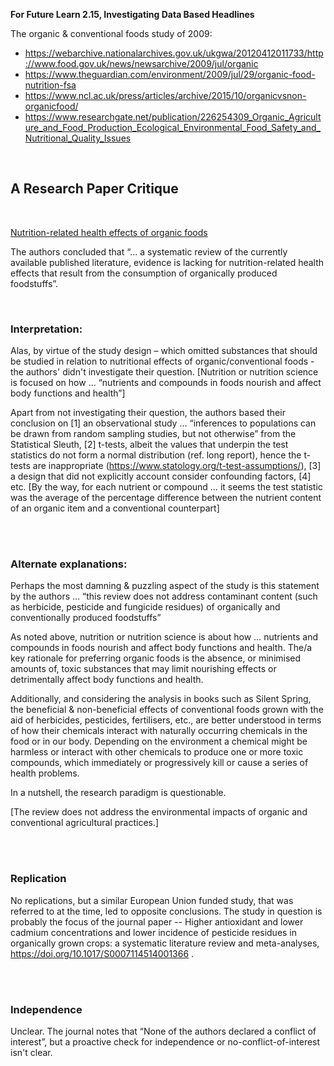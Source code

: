 ﻿
**For Future Learn 2.15, Investigating Data Based Headlines**

The organic & conventional foods study of 2009:

* https://webarchive.nationalarchives.gov.uk/ukgwa/20120412011733/http://www.food.gov.uk/news/newsarchive/2009/jul/organic
* https://www.theguardian.com/environment/2009/jul/29/organic-food-nutrition-fsa
* https://www.ncl.ac.uk/press/articles/archive/2015/10/organicvsnon-organicfood/
* https://www.researchgate.net/publication/226254309_Organic_Agriculture_and_Food_Production_Ecological_Environmental_Food_Safety_and_Nutritional_Quality_Issues


<br>

## A Research Paper Critique

<br>

[Nutrition-related health effects of organic foods](https://doi.org/10.3945/ajcn.2010.29269)

The authors concluded that “... a systematic review of the currently available published literature, evidence is lacking for nutrition-related 
health effects that result from the consumption of organically produced foodstuffs”.

<br>

### Interpretation:

Alas, by virtue of the study design – which omitted substances that should be studied in relation to nutritional effects of 
organic/conventional foods - the authors' didn't investigate their question.  [Nutrition or nutrition science is focused on how … “nutrients 
and compounds in foods nourish and affect body functions and health”]

Apart from not investigating their question, the authors based their conclusion on [1] an observational study … “inferences to populations can be 
drawn from random sampling studies, but not otherwise” from the Statistical Sleuth, [2] t-tests, albeit the values that underpin the test statistics 
do not form a normal distribution (ref. long report), hence the t-tests are inappropriate (https://www.statology.org/t-test-assumptions/), [3] a 
design that did not explicitly account consider confounding factors, [4] etc. [By the way, for each nutrient or compound … it seems the test statistic 
was the average of the percentage difference between the nutrient content of an organic item and a conventional counterpart]

<br>
<br>

### Alternate explanations:

Perhaps the most damning & puzzling aspect of the study is this statement by the authors … “this review does not address contaminant content 
(such as herbicide, pesticide and fungicide residues) of organically and conventionally produced foodstuffs”

As noted above, nutrition or nutrition science is about how … nutrients and compounds in foods nourish and affect body functions and 
health.  The/a key rationale for preferring organic foods is the absence, or minimised amounts of, toxic substances that may limit 
nourishing effects or detrimentally affect body functions and health.

Additionally, and considering the analysis in books such as Silent Spring, the beneficial & non-beneficial effects of conventional foods grown 
with the aid of herbicides, pesticides, fertilisers, etc., are better understood in terms of how their chemicals interact with naturally occurring 
chemicals in the food or in our body.  Depending on the environment a chemical might be harmless or interact with other chemicals to produce one or 
more toxic compounds, which immediately or progressively kill or cause a series of health problems.

In a nutshell, the research paradigm is questionable.

[The review does not address the environmental impacts of organic and conventional agricultural practices.]

<br>
<br>

### Replication

No replications, but a similar European Union funded study, that was referred to at the time, led to opposite conclusions.  The study in 
question is probably the focus of the journal paper -- Higher antioxidant and lower cadmium concentrations and lower incidence of pesticide 
residues in organically grown crops: a systematic literature review and meta-analyses, https://doi.org/10.1017/S0007114514001366 .

<br>
<br>

### Independence

Unclear.  The journal notes that “None of the authors declared a conflict of interest”, but a proactive check for 
independence or no-conflict-of-interest isn't clear.

<br>
<br>
<br>
<br>